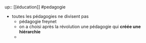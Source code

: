 up:: [[éducation]]
#pedagogie 


- toutes les pédagogies ne divisent pas
    - pédagogie freynet
    - on a choisi après la révolution une pédagogie qui **créée une hiérarchie**
    - 